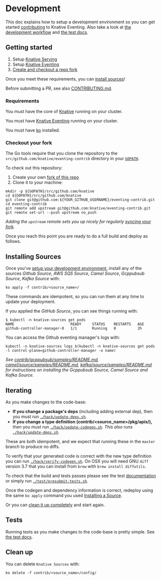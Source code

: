 # Development

This doc explains how to setup a development environment so you can get started
[contributing](./CONTRIBUTING.md) to Knative Eventing. Also take a look at
[the development workflow](./CONTRIBUTING.md#workflow) and
[the test docs](./test/README.md).

## Getting started

1. Setup [Knative Serving](http://github.com/knative/serving)
1. Setup [Knative Eventing](http://github.com/knative/eventing)
1. [Create and checkout a repo fork](#checkout-your-fork)

Once you meet these requirements, you can
[install sources](#installing-sources)!

Before submitting a PR, see also [CONTRIBUTING.md](./CONTRIBUTING.md).

### Requirements

You must have the core of [Knative](http://github.com/knative/serving) running
on your cluster.

You must have [Knative Eventing](http://github.com/knative/serving) running on
your cluster.

You must have
[ko](https://github.com/google/go-containerregistry/blob/master/cmd/ko/README.md)
installed.

### Checkout your fork

The Go tools require that you clone the repository to the
`src/github.com/knative/eventing-contrib` directory in your
[`GOPATH`](https://github.com/golang/go/wiki/SettingGOPATH).

To check out this repository:

1. Create your own
   [fork of this repo](https://help.github.com/articles/fork-a-repo/)
1. Clone it to your machine:

```shell
mkdir -p ${GOPATH}/src/github.com/knative
cd ${GOPATH}/src/github.com/knative
git clone git@github.com:${YOUR_GITHUB_USERNAME}/eventing-contrib.git
cd eventing-contrib
git remote add upstream git@github.com:knative/eventing-contrib.git
git remote set-url --push upstream no_push
```

_Adding the `upstream` remote sets you up nicely for regularly
[syncing your fork](https://help.github.com/articles/syncing-a-fork/)._

Once you reach this point you are ready to do a full build and deploy as
follows.

## Installing Sources

Once you've [setup your development environment](#getting-started), install any
of the sources _Github Source_, _AWS SQS Source_, _Camel Source_, _Gcppubsub
Source_, _Kafka Source_ with:

```
ko apply -f contrib/<source_name>/
```

These commands are idempotent, so you can run them at any time to update your
deployment.

If you applied the _GitHub Source_, you can see things running with:

```shell
$ kubectl -n knative-sources get pods
NAME                          READY     STATUS    RESTARTS   AGE
github-controller-manager-0   1/1       Running   0          2h
```

You can access the Github eventing manager's logs with:

```shell
kubectl -n knative-sources logs $(kubectl -n knative-sources get pods -l control-plane=github-controller-manager -o name)
```

_See
[contrib/gcppubsub/samples/README.md](gcppubsub/samples/README.md),
[camel/source/samples/README.md](./camel/source/samples/README.md),
[kafka/source/samples/README.md](./kafka/source/samples/README.md) for
instructions on installing the Gcppubsub Source, Camel Source and Kafka Source._

## Iterating

As you make changes to the code-base:

- **If you change a package's deps** (including adding external dep), then you
  must run [`./hack/update-deps.sh`](./hack/update-deps.sh).
- **If you change a type definition (contrib/<source_name>/pkg/apis/),** then
  you must run [`./hack/update-codegen.sh`](./hack/update-codegen.sh). _This
  also runs [`./hack/update-deps.sh`](./hack/update-deps.sh)._

These are both idempotent, and we expect that running these in the `master`
branch to produce no diffs.

To verify that your generated code is correct with the new type definition you
can run [`./hack/verify-codegen.sh`](./hack/verify-codegen.sh). On OSX you will
need GNU `diff` version 3.7 that you can install from `brew` with
`brew install diffutils`.

To check that the build and tests passes please see the test
[documentation](#tests) or simply run
[`./test/presubmit-tests.sh`](./test/presubmit-tests.sh).

Once the codegen and dependency information is correct, redeploy using the same
`ko apply` command you used [Installing a Source](#installing-a-source).

Or you can [clean it up completely](#clean-up) and start again.

## Tests

Running tests as you make changes to the code-base is pretty simple. See
[the test docs](./test/README.md).

## Clean up

You can delete `Knative Sources` with:

```shell
ko delete -f contrib/<source_name>/config/
```

<!--
TODO(#15): Add default telemetry.
## Telemetry

See [telemetry documentation](./docs/telemetry.md).
-->
